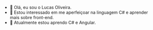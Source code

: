 - 👋 Olá, eu sou o Lucas Oliveira.
- 👀 Estou interessado em me aperfeiçoar na linguagem C# e aprender mais sobre front-end.
- 🌱 Atualmente estou aprendo C# e Angular.


